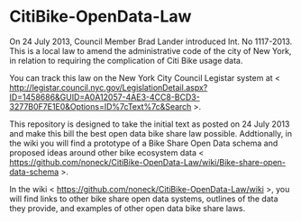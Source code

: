 CitiBike-OpenData-Law
=====================

On 24 July 2013, Council Member Brad Lander introduced Int. No 1117-2013. This is a local law to amend the administrative code of the city of New York, in relation to requiring the complication of Citi Bike usage data. 

You can track this law on the New York City Council Legistar system at < http://legistar.council.nyc.gov/LegislationDetail.aspx?ID=1458686&GUID=A0A12057-4AE3-4CC8-BCD3-3277B0F7E1E0&Options=ID%7cText%7c&Search >.

This repository is designed to take the initial text as posted on 24 July 2013 and make this bill the best open data bike share law possible. Addtionally, in the wiki you will find a prototype of a Bike Share Open Data schema and proposed ideas around other bike ecosystem data < https://github.com/noneck/CitiBike-OpenData-Law/wiki/Bike-share-open-data-schema >.

In the wiki < https://github.com/noneck/CitiBike-OpenData-Law/wiki >, you will find links to other bike share open data systems, outlines of the data they provide, and examples of other open data bike share laws.

